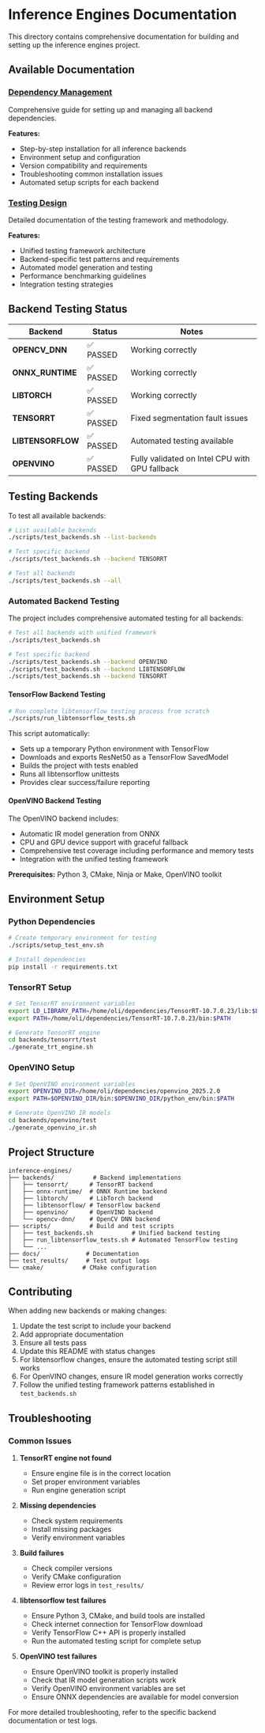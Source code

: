 # Inference Engines Documentation

This directory contains comprehensive documentation for building and setting up the inference engines project.

## Available Documentation

### [Dependency Management](DEPENDENCY_MANAGEMENT.md)
Comprehensive guide for setting up and managing all backend dependencies.

**Features:**
- Step-by-step installation for all inference backends
- Environment setup and configuration
- Version compatibility and requirements
- Troubleshooting common installation issues
- Automated setup scripts for each backend

### [Testing Design](TESTING_DESIGN.md)
Detailed documentation of the testing framework and methodology.

**Features:**
- Unified testing framework architecture
- Backend-specific test patterns and requirements
- Automated model generation and testing
- Performance benchmarking guidelines
- Integration testing strategies

## Backend Testing Status

| Backend | Status | Notes |
|---------|--------|-------|
| **OPENCV_DNN** | ✅ PASSED | Working correctly |
| **ONNX_RUNTIME** | ✅ PASSED | Working correctly |
| **LIBTORCH** | ✅ PASSED | Working correctly |
| **TENSORRT** | ✅ PASSED | Fixed segmentation fault issues |
| **LIBTENSORFLOW** | ✅ PASSED | Automated testing available |
| **OPENVINO** | ✅ PASSED | Fully validated on Intel CPU with GPU fallback |

## Testing Backends

To test all available backends:

```bash
# List available backends
./scripts/test_backends.sh --list-backends

# Test specific backend
./scripts/test_backends.sh --backend TENSORRT

# Test all backends
./scripts/test_backends.sh --all
```

### Automated Backend Testing

The project includes comprehensive automated testing for all backends:

```bash
# Test all backends with unified framework
./scripts/test_backends.sh

# Test specific backend
./scripts/test_backends.sh --backend OPENVINO
./scripts/test_backends.sh --backend LIBTENSORFLOW
./scripts/test_backends.sh --backend TENSORRT
```

#### TensorFlow Backend Testing
```bash
# Run complete libtensorflow testing process from scratch
./scripts/run_libtensorflow_tests.sh
```

This script automatically:
- Sets up a temporary Python environment with TensorFlow
- Downloads and exports ResNet50 as a TensorFlow SavedModel
- Builds the project with tests enabled
- Runs all libtensorflow unittests
- Provides clear success/failure reporting

#### OpenVINO Backend Testing
The OpenVINO backend includes:
- Automatic IR model generation from ONNX
- CPU and GPU device support with graceful fallback
- Comprehensive test coverage including performance and memory tests
- Integration with the unified testing framework

**Prerequisites:** Python 3, CMake, Ninja or Make, OpenVINO toolkit

## Environment Setup

### Python Dependencies
```bash
# Create temporary environment for testing
./scripts/setup_test_env.sh

# Install dependencies
pip install -r requirements.txt
```

### TensorRT Setup
```bash
# Set TensorRT environment variables
export LD_LIBRARY_PATH=/home/oli/dependencies/TensorRT-10.7.0.23/lib:$LD_LIBRARY_PATH
export PATH=/home/oli/dependencies/TensorRT-10.7.0.23/bin:$PATH

# Generate TensorRT engine
cd backends/tensorrt/test
./generate_trt_engine.sh
```

### OpenVINO Setup
```bash
# Set OpenVINO environment variables
export OPENVINO_DIR=/home/oli/dependencies/openvino_2025.2.0
export PATH=$OPENVINO_DIR/bin:$OPENVINO_DIR/python_env/bin:$PATH

# Generate OpenVINO IR models
cd backends/openvino/test
./generate_openvino_ir.sh
```

## Project Structure

```
inference-engines/
├── backends/           # Backend implementations
│   ├── tensorrt/      # TensorRT backend
│   ├── onnx-runtime/  # ONNX Runtime backend
│   ├── libtorch/      # LibTorch backend
│   ├── libtensorflow/ # TensorFlow backend
│   ├── openvino/      # OpenVINO backend
│   └── opencv-dnn/    # OpenCV DNN backend
├── scripts/           # Build and test scripts
│   ├── test_backends.sh           # Unified backend testing
│   ├── run_libtensorflow_tests.sh # Automated TensorFlow testing
│   └── ...
├── docs/             # Documentation
├── test_results/     # Test output logs
└── cmake/           # CMake configuration
```

## Contributing

When adding new backends or making changes:

1. Update the test script to include your backend
2. Add appropriate documentation
3. Ensure all tests pass
4. Update this README with status changes
5. For libtensorflow changes, ensure the automated testing script still works
6. For OpenVINO changes, ensure IR model generation works correctly
7. Follow the unified testing framework patterns established in `test_backends.sh`

## Troubleshooting

### Common Issues

1. **TensorRT engine not found**
   - Ensure engine file is in the correct location
   - Set proper environment variables
   - Run engine generation script

2. **Missing dependencies**
   - Check system requirements
   - Install missing packages
   - Verify environment variables

3. **Build failures**
   - Check compiler versions
   - Verify CMake configuration
   - Review error logs in `test_results/`

4. **libtensorflow test failures**
   - Ensure Python 3, CMake, and build tools are installed
   - Check internet connection for TensorFlow download
   - Verify TensorFlow C++ API is properly installed
   - Run the automated testing script for complete setup

5. **OpenVINO test failures**
   - Ensure OpenVINO toolkit is properly installed
   - Check that IR model generation scripts work
   - Verify OpenVINO environment variables are set
   - Ensure ONNX dependencies are available for model conversion

For more detailed troubleshooting, refer to the specific backend documentation or test logs. 